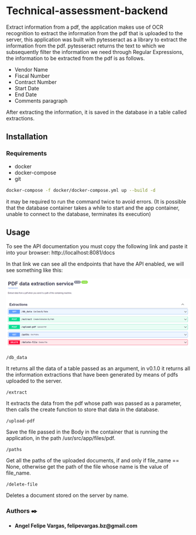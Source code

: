 # Technical-assessment-backend

Extract information from a pdf, the application makes use of OCR recognition to extract the information from the pdf that is uploaded to the server, this application was built with pytesseract as a library to extract the information from the pdf. pytesseract returns the text to which we subsequently filter the information we need through Regular Expressions, the information to be extracted from the pdf is as follows.

* Vendor Name
* Fiscal Number
* Contract Number
* Start Date
* End Date
* Comments paragraph

After extracting the information, it is saved in the database in a table called extractions.

## Installation

### Requirements
* docker
* docker-compose
* git

```bash
docker-compose -f docker/docker-compose.yml up --build -d
```
it may be required to run the command twice to avoid errors. (It is possible that the database container takes a while to start and the app container, unable to connect to the database, terminates its execution)

## Usage
To see the API documentation you must copy the following link and paste it into your browser:
http://localhost:8081/docs

In that link we can see all the endpoints that have the API enabled, we will see something like this:

<img src="https://github.com/felipevargas-bz/felipevargas-bz/blob/main/example-pdf-app.png" border="0" alt="aguila-imagen-animada-0035" />


```
/db_data
```
It returns all the data of a table passed as an argument, in v0.1.0 it returns all the information extractions that have been generated by means of pdfs uploaded to the server.

```
/extract
```
It extracts the data from the pdf whose path was passed as a parameter, then calls the create function to store that data in the database.

```
/upload-pdf
```
Save the file passed in the Body in the container that is running the application, in the path /usr/src/app/files/pdf.

```
/paths
```
Get all the paths of the uploaded documents, if and only if file_name == None, otherwise get the path of the file whose name is the value of file_name.

```
/delete-file
```
Deletes a document stored on the server by name.

### Authors :black_nib:
* __Angel Felipe Vargas, felipevargas.bz@gmail.com__
